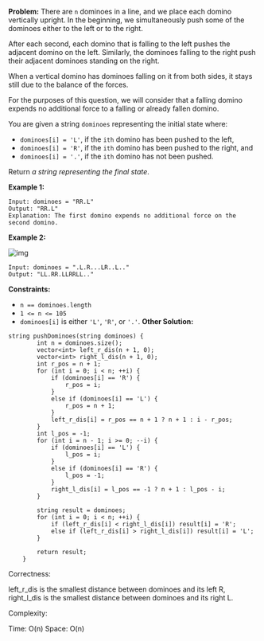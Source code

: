 **Problem:**
There are `n` dominoes in a line, and we place each domino vertically upright. In the beginning, we simultaneously push some of the dominoes either to the left or to the right.

After each second, each domino that is falling to the left pushes the adjacent domino on the left. Similarly, the dominoes falling to the right push their adjacent dominoes standing on the right.

When a vertical domino has dominoes falling on it from both sides, it stays still due to the balance of the forces.

For the purposes of this question, we will consider that a falling domino expends no additional force to a falling or already fallen domino.

You are given a string `dominoes` representing the initial state where:

- `dominoes[i] = 'L'`, if the `ith` domino has been pushed to the left,
- `dominoes[i] = 'R'`, if the `ith` domino has been pushed to the right, and
- `dominoes[i] = '.'`, if the `ith` domino has not been pushed.

Return *a string representing the final state*.

 

**Example 1:**

```
Input: dominoes = "RR.L"
Output: "RR.L"
Explanation: The first domino expends no additional force on the second domino.
```

**Example 2:**

![img](https://s3-lc-upload.s3.amazonaws.com/uploads/2018/05/18/domino.png)

```
Input: dominoes = ".L.R...LR..L.."
Output: "LL.RR.LLRRLL.."
```

 

**Constraints:**

- `n == dominoes.length`
- `1 <= n <= 105`
- `dominoes[i]` is either `'L'`, `'R'`, or `'.'`.
**Other Solution:**
```
string pushDominoes(string dominoes) {
        int n = dominoes.size();
        vector<int> left_r_dis(n + 1, 0);
        vector<int> right_l_dis(n + 1, 0);
        int r_pos = n + 1;
        for (int i = 0; i < n; ++i) {
            if (dominoes[i] == 'R') {
                r_pos = i;
            }
            else if (dominoes[i] == 'L') {
                r_pos = n + 1;
            }
            left_r_dis[i] = r_pos == n + 1 ? n + 1 : i - r_pos;
        }
        int l_pos = -1;
        for (int i = n - 1; i >= 0; --i) {
            if (dominoes[i] == 'L') {
                l_pos = i;
            }
            else if (dominoes[i] == 'R') {
                l_pos = -1;
            }
            right_l_dis[i] = l_pos == -1 ? n + 1 : l_pos - i;
        }
        
        string result = dominoes;
        for (int i = 0; i < n; ++i) {
            if (left_r_dis[i] < right_l_dis[i]) result[i] = 'R';
            else if (left_r_dis[i] > right_l_dis[i]) result[i] = 'L';
        }

        return result;
    } 
```
Correctness:

left_r_dis is the smallest distance between dominoes and its left R, right_l_dis is the smallest distance between dominoes and its right L.

Complexity:

Time: O(n)
Space: O(n)